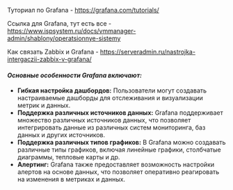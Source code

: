 Туториал по Grafana - https://grafana.com/tutorials/

Ссылка для Grafana, тут есть все - https://www.ispsystem.ru/docs/vmmanager-admin/shablony/operatsionnye-sistemy

Как связать Zabbix и Grafana - https://serveradmin.ru/nastrojka-intergaczii-zabbix-v-grafana/

#### *Основные особенности Grafana включают:*

- **Гибкая настройка дашбордов:** Пользователи могут создавать настраиваемые дашборды для отслеживания и визуализации метрик и данных.
- **Поддержка различных источников данных:** Grafana поддерживает множество различных источников данных, что позволяет интегрировать данные из различных систем мониторинга, баз данных и других источников.
- **Поддержка различных типов графиков:** В Grafana можно создавать различные типы графиков, включая линейные графики, столбчатые диаграммы, тепловые карты и др.
- **Алертинг:** Grafana также предоставляет возможность настройки алертов на основе данных, что позволяет оперативно реагировать на изменения в метриках и данных.